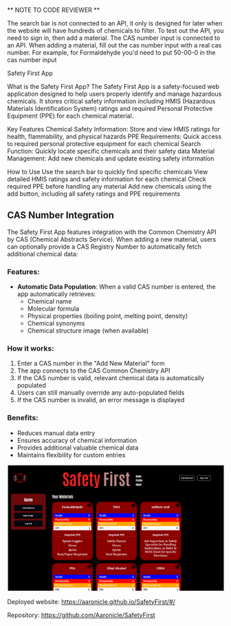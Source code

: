 ** NOTE TO CODE REVIEWER **

The search bar is not connected to an API, it only is designed for later when the website will have hundreds of chemicals to filter. To test out the API, you need to sign in, then add a material. The CAS number input is connected to an API. When adding a material, fill out the cas number input with a real cas number. For example, for Formaldehyde you'd need to put 50-00-0 in the cas number input

Safety First App

What is the Safety First App?
The Safety First App is a safety-focused web application designed to help users properly identify and manage hazardous chemicals. It stores critical safety information including HMIS (Hazardous Materials Identification System) ratings and required Personal Protective Equipment (PPE) for each chemical material.

Key Features
Chemical Safety Information: Store and view HMIS ratings for health, flammability, and physical hazards
PPE Requirements: Quick access to required personal protective equipment for each chemical
Search Function: Quickly locate specific chemicals and their safety data
Material Management: Add new chemicals and update existing safety information

How to Use
Use the search bar to quickly find specific chemicals
View detailed HMIS ratings and safety information for each chemical
Check required PPE before handling any material
Add new chemicals using the add button, including all safety ratings and PPE requirements

## CAS Number Integration

The Safety First App features integration with the Common Chemistry API by CAS (Chemical Abstracts Service). When adding a new material, users can optionally provide a CAS Registry Number to automatically fetch additional chemical data:

### Features:

- **Automatic Data Population**: When a valid CAS number is entered, the app automatically retrieves:
  - Chemical name
  - Molecular formula
  - Physical properties (boiling point, melting point, density)
  - Chemical synonyms
  - Chemical structure image (when available)

### How it works:

1. Enter a CAS number in the "Add New Material" form
2. The app connects to the CAS Common Chemistry API
3. If the CAS number is valid, relevant chemical data is automatically populated
4. Users can still manually override any auto-populated fields
5. If the CAS number is invalid, an error message is displayed

### Benefits:

- Reduces manual data entry
- Ensures accuracy of chemical information
- Provides additional valuable chemical data
- Maintains flexibility for custom entries

<img src="src/assets/images/Readme.png" alt="Application Screenshot" width="800"/>

Deployed website: https://aaronicle.github.io/SafetyFirst/#/

Repository: https://github.com/Aaronicle/SafetyFirst
